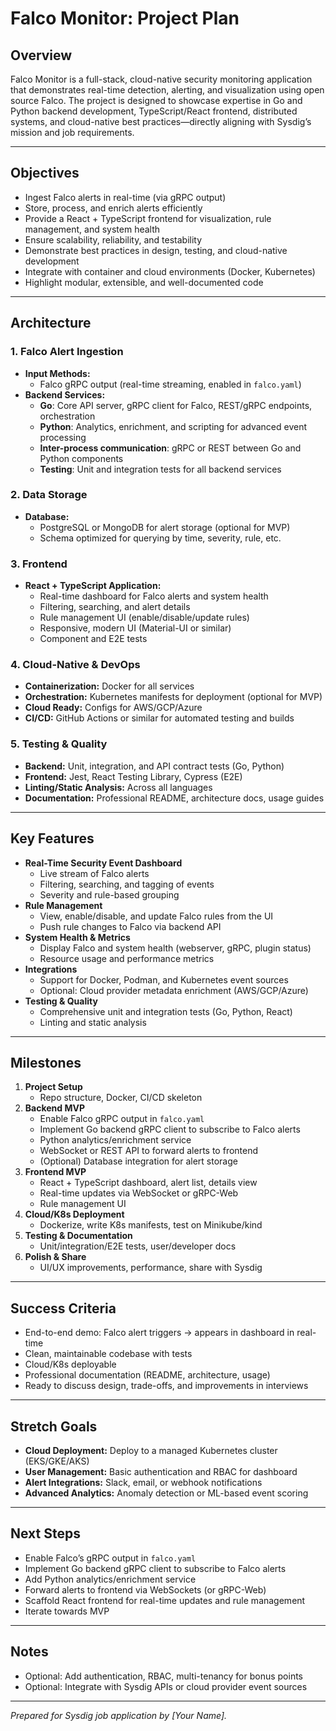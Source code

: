 # Falco Monitor: Project Plan

## Overview
Falco Monitor is a full-stack, cloud-native security monitoring application that demonstrates real-time detection, alerting, and visualization using open source Falco. The project is designed to showcase expertise in Go and Python backend development, TypeScript/React frontend, distributed systems, and cloud-native best practices—directly aligning with Sysdig’s mission and job requirements.

---

## Objectives
- Ingest Falco alerts in real-time (via gRPC output)
- Store, process, and enrich alerts efficiently
- Provide a React + TypeScript frontend for visualization, rule management, and system health
- Ensure scalability, reliability, and testability
- Demonstrate best practices in design, testing, and cloud-native development
- Integrate with container and cloud environments (Docker, Kubernetes)
- Highlight modular, extensible, and well-documented code

---

## Architecture
### 1. Falco Alert Ingestion
- **Input Methods:**
  - Falco gRPC output (real-time streaming, enabled in `falco.yaml`)
- **Backend Services:**
  - **Go**: Core API server, gRPC client for Falco, REST/gRPC endpoints, orchestration
  - **Python**: Analytics, enrichment, and scripting for advanced event processing
  - **Inter-process communication**: gRPC or REST between Go and Python components
  - **Testing**: Unit and integration tests for all backend services

### 2. Data Storage
- **Database:**
  - PostgreSQL or MongoDB for alert storage (optional for MVP)
  - Schema optimized for querying by time, severity, rule, etc.

### 3. Frontend
- **React + TypeScript Application:**
  - Real-time dashboard for Falco alerts and system health
  - Filtering, searching, and alert details
  - Rule management UI (enable/disable/update rules)
  - Responsive, modern UI (Material-UI or similar)
  - Component and E2E tests

### 4. Cloud-Native & DevOps
- **Containerization:** Docker for all services
- **Orchestration:** Kubernetes manifests for deployment (optional for MVP)
- **Cloud Ready:** Configs for AWS/GCP/Azure
- **CI/CD:** GitHub Actions or similar for automated testing and builds

### 5. Testing & Quality
- **Backend:** Unit, integration, and API contract tests (Go, Python)
- **Frontend:** Jest, React Testing Library, Cypress (E2E)
- **Linting/Static Analysis:** Across all languages
- **Documentation:** Professional README, architecture docs, usage guides

---

## Key Features
- **Real-Time Security Event Dashboard**
  - Live stream of Falco alerts
  - Filtering, searching, and tagging of events
  - Severity and rule-based grouping
- **Rule Management**
  - View, enable/disable, and update Falco rules from the UI
  - Push rule changes to Falco via backend API
- **System Health & Metrics**
  - Display Falco and system health (webserver, gRPC, plugin status)
  - Resource usage and performance metrics
- **Integrations**
  - Support for Docker, Podman, and Kubernetes event sources
  - Optional: Cloud provider metadata enrichment (AWS/GCP/Azure)
- **Testing & Quality**
  - Comprehensive unit and integration tests (Go, Python, React)
  - Linting and static analysis

---

## Milestones
1. **Project Setup**
   - Repo structure, Docker, CI/CD skeleton
2. **Backend MVP**
   - Enable Falco gRPC output in `falco.yaml`
   - Implement Go backend gRPC client to subscribe to Falco alerts
   - Python analytics/enrichment service
   - WebSocket or REST API to forward alerts to frontend
   - (Optional) Database integration for alert storage
3. **Frontend MVP**
   - React + TypeScript dashboard, alert list, details view
   - Real-time updates via WebSocket or gRPC-Web
   - Rule management UI
4. **Cloud/K8s Deployment**
   - Dockerize, write K8s manifests, test on Minikube/kind
5. **Testing & Documentation**
   - Unit/integration/E2E tests, user/developer docs
6. **Polish & Share**
   - UI/UX improvements, performance, share with Sysdig

---

## Success Criteria
- End-to-end demo: Falco alert triggers → appears in dashboard in real-time
- Clean, maintainable codebase with tests
- Cloud/K8s deployable
- Professional documentation (README, architecture, usage)
- Ready to discuss design, trade-offs, and improvements in interviews

---

## Stretch Goals
- **Cloud Deployment:** Deploy to a managed Kubernetes cluster (EKS/GKE/AKS)
- **User Management:** Basic authentication and RBAC for dashboard
- **Alert Integrations:** Slack, email, or webhook notifications
- **Advanced Analytics:** Anomaly detection or ML-based event scoring

---

## Next Steps
- Enable Falco’s gRPC output in `falco.yaml`
- Implement Go backend gRPC client to subscribe to Falco alerts
- Add Python analytics/enrichment service
- Forward alerts to frontend via WebSockets (or gRPC-Web)
- Scaffold React frontend for real-time updates and rule management
- Iterate towards MVP

---

## Notes
- Optional: Add authentication, RBAC, multi-tenancy for bonus points
- Optional: Integrate with Sysdig APIs or cloud provider event sources

---

*Prepared for Sysdig job application by [Your Name].*
